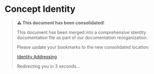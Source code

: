 <!--
Copyright (c) 2025 Eric C. Mumford (@heymumford)

This software was developed with analytical assistance from AI tools 
including Claude 3.7 Sonnet, Claude Code, and Google Gemini Deep Research,
which were used as paid services. All intellectual property rights 
remain exclusively with the copyright holder listed above.

Licensed under the Mozilla Public License 2.0
-->


# Concept Identity

> **⚠️ This document has been consolidated!**
>
> This document has been merged into a comprehensive identity documentation file as part of our documentation reorganization.
>
> Please update your bookmarks to the new consolidated location:
>
> [Identity Addressing](../concepts/identity-addressing.md)
>
> Redirecting you in 3 seconds...
